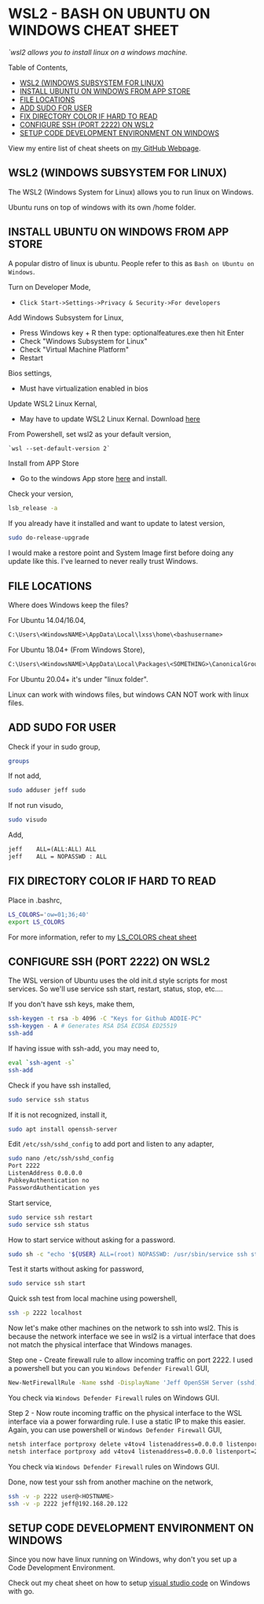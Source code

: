 # WSL2 - BASH ON UBUNTU ON WINDOWS CHEAT SHEET

_`wsl2 allows you to install linux on a windows machine._

Table of Contents,

* [WSL2 (WINDOWS SUBSYSTEM FOR LINUX)](https://github.com/JeffDeCola/my-cheat-sheets/tree/master/software/development/operating-systems/windows/wsl2-bash-on-ubuntu-on-windows-cheat-sheet#wsl2-windows-subsystem-for-linux)
* [INSTALL UBUNTU ON WINDOWS FROM APP STORE](https://github.com/JeffDeCola/my-cheat-sheets/tree/master/software/development/operating-systems/windows/wsl2-bash-on-ubuntu-on-windows-cheat-sheet#install-ubuntu-on-windows-from-app-store)
* [FILE LOCATIONS](https://github.com/JeffDeCola/my-cheat-sheets/tree/master/software/development/operating-systems/windows/wsl2-bash-on-ubuntu-on-windows-cheat-sheet#file-locations)
* [ADD SUDO FOR USER](https://github.com/JeffDeCola/my-cheat-sheets/tree/master/software/development/operating-systems/windows/wsl2-bash-on-ubuntu-on-windows-cheat-sheet#add-sudo-for-user)
* [FIX DIRECTORY COLOR IF HARD TO READ](https://github.com/JeffDeCola/my-cheat-sheets/tree/master/software/development/operating-systems/windows/wsl2-bash-on-ubuntu-on-windows-cheat-sheet#fix-directory-color-if-hard-to-read)
* [CONFIGURE SSH (PORT 2222) ON WSL2](https://github.com/JeffDeCola/my-cheat-sheets/tree/master/software/development/operating-systems/windows/wsl2-bash-on-ubuntu-on-windows-cheat-sheet#configure-ssh-port-2222-on-wsl2)
* [SETUP CODE DEVELOPMENT ENVIRONMENT ON WINDOWS](https://github.com/JeffDeCola/my-cheat-sheets/tree/master/software/development/operating-systems/windows/wsl2-bash-on-ubuntu-on-windows-cheat-sheet#setup-code-development-environment-on-windows)

View my entire list of cheat sheets on
[my GitHub Webpage](https://jeffdecola.github.io/my-cheat-sheets/).

## WSL2 (WINDOWS SUBSYSTEM FOR LINUX)

The WSL2 (Windows System for Linux) allows you to run linux on Windows.

Ubuntu runs on top of windows with its own /home folder.

## INSTALL UBUNTU ON WINDOWS FROM APP STORE

A popular distro of linux is ubuntu.  People refer to this
as `Bash on Ubuntu on Windows`.

Turn on Developer Mode,

* `Click Start->Settings->Privacy & Security->For developers`

Add Windows Subsystem for Linux,

* Press Windows key + R then type: optionalfeatures.exe then hit Enter
* Check "Windows Subsystem for Linux"
* Check "Virtual Machine Platform"
* Restart

Bios settings,

* Must have virtualization  enabled in bios

Update WSL2 Linux Kernal,

* May have to update WSL2 Linux Kernal. Download
  [here](https://learn.microsoft.com/en-us/windows/wsl/install-manual#step-4---download-the-linux-kernel-update-package)

From Powershell, set wsl2 as your default version,

```txt
`wsl --set-default-version 2`
```

Install from APP Store

* Go to the windows App store
  [here](https://www.microsoft.com/en-us/p/ubuntu/9nblggh4msv6?activetab=pivot%3aoverviewtab)
  and install.

Check your version,

```bash
lsb_release -a
```

If you already have it installed and want to update to latest version,

```bash
sudo do-release-upgrade
```

I would make a restore point and System Image first before doing any
update like this.  I've learned to never really trust Windows.

## FILE LOCATIONS

Where does Windows keep the files?

For Ubuntu 14.04/16.04,

```txt
C:\Users\<WindowsNAME>\AppData\Local\lxss\home\<bashusername>
```

For Ubuntu 18.04+ (From Windows Store),

```txt
C:\Users\<WindowsNAME>\AppData\Local\Packages\<SOMETHING>\CanonicalGroupLimited.UbuntuonWindows_79rhkp1fndgsc\LocalState\rootfs\home\<bashusername>
```

For Ubuntu 20.04+ it's under "linux folder".

Linux can work with windows files, but windows CAN NOT work with linux files.

## ADD SUDO FOR USER

Check if your in sudo group,

```bash
groups
```

If not add,

```bash
sudo adduser jeff sudo
```

If not run visudo,

```bash
sudo visudo
```

Add,

```txt
jeff    ALL=(ALL:ALL) ALL
jeff    ALL = NOPASSWD : ALL
```

## FIX DIRECTORY COLOR IF HARD TO READ

Place in .bashrc,

```bash
LS_COLORS='ow=01;36;40'
export LS_COLORS
```

For more information, refer to my
[LS_COLORS cheat sheet](https://github.com/JeffDeCola/my-cheat-sheets/tree/master/software/development/operating-systems/linux/ls_colors-cheat-sheet)

## CONFIGURE SSH (PORT 2222) ON WSL2

The WSL version of Ubuntu uses the old init.d style scripts
for most services. So we'll use service ssh start,
restart, status, stop, etc....

If you don't have ssh keys, make them,

```bash
ssh-keygen -t rsa -b 4096 -C "Keys for Github ADDIE-PC"
ssh-keygen - A # Generates RSA DSA ECDSA ED25519
ssh-add
```

If having issue with ssh-add, you may need to,

```bash
eval `ssh-agent -s`
ssh-add
```

Check if you have ssh installed,

```bash
sudo service ssh status
```

If it is not recognized, install it,

```bash
sudo apt install openssh-server
```

Edit `/etc/ssh/sshd_config` to add port and listen to any adapter,

```bash
sudo nano /etc/ssh/sshd_config
Port 2222
ListenAddress 0.0.0.0
PubkeyAuthentication no
PasswordAuthentication yes
```

Start service,

```bash
sudo service ssh restart
sudo service ssh status
```

How to start service without asking for a password.

```bash
sudo sh -c "echo '${USER} ALL=(root) NOPASSWD: /usr/sbin/service ssh start' >/etc/sudoers.d/service-ssh-start"
```

Test it starts without asking for password,

```bash
sudo service ssh start
```

Quick ssh test from local machine using powershell,

```bash
ssh -p 2222 localhost
```

Now let's make other machines on the network to ssh into wsl2.
This is because the network interface we see in wsl2 is a virtual
interface that does not match the physical interface that Windows manages.

Step one - Create firewall rule to allow incoming traffic on port 2222.
I used a powershell but you can you `Windows Defender Firewall` GUI,

```bash
New-NetFirewallRule -Name sshd -DisplayName 'Jeff OpenSSH Server (sshd) for WSL' -Enabled True -Direction Inbound -Protocol TCP -Action Allow -LocalPort 2222
```

You check via `Windows Defender Firewall` rules on Windows GUI.

Step 2 - Now route incoming traffic on the physical interface to the WSL interface
via a power forwarding rule. I use a static IP to make this easier.
Again, you can use powershell or `Windows Defender Firewall` GUI,

```bash
netsh interface portproxy delete v4tov4 listenaddress=0.0.0.0 listenport=2222 protocol=tcp
netsh interface portproxy add v4tov4 listenaddress=0.0.0.0 listenport=2222 connectaddress=192.168.10.122 connectport=2222
```

You check via `Windows Defender Firewall` rules on Windows GUI.

Done, now test your ssh from another machine on the network,

```bash
ssh -v -p 2222 user@<HOSTNAME>
ssh -v -p 2222 jeff@192.168.20.122
```

## SETUP CODE DEVELOPMENT ENVIRONMENT ON WINDOWS

Since you now have linux running on Windows, why don't you set up
a Code Development Environment.

Check out my cheat sheet on how to setup
[visual studio code](https://github.com/JeffDeCola/my-cheat-sheets/tree/master/software/development/development-environments/visual-studio-code-cheat-sheet)
on Windows with go.
